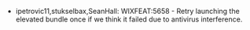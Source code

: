 * ipetrovic11,stukselbax,SeanHall: WIXFEAT:5658 - Retry launching the elevated bundle once if we think it failed due to antivirus interference.